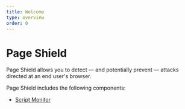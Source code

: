 ```yaml
---
title: Welcome
type: overview
order: 0
---
```


# Page Shield

Page Shield allows you to detect — and potentially prevent — attacks directed at an end user's browser.

Page Shield includes the following components:
- [Script Monitor](/script-monitor/)

